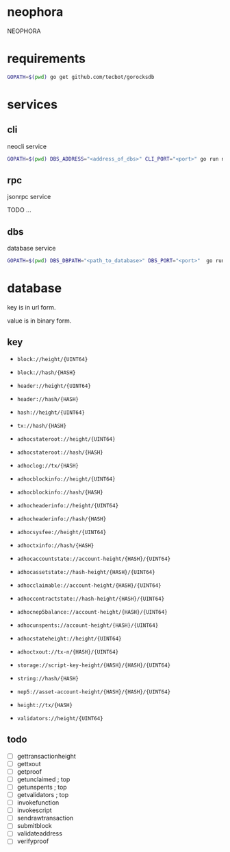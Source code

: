 # neophora

NEOPHORA

# requirements

```sh
GOPATH=$(pwd) go get github.com/tecbot/gorocksdb
```

# services

## cli

neocli service

```sh
GOPATH=$(pwd) DBS_ADDRESS="<address_of_dbs>" CLI_PORT="<port>" go run neophora/app/cli/main
```

## rpc

jsonrpc service

TODO ...

## dbs

database service

```sh
GOPATH=$(pwd) DBS_DBPATH="<path_to_database>" DBS_PORT="<port>"  go run neophora/app/dbs/main
```

# database

key is in url form.

value is in binary form.

## key

- `block://height/{UINT64}`
- `block://hash/{HASH}`
- `header://height/{UINT64}`
- `header://hash/{HASH}`
- `hash://height/{UINT64}`
- `tx://hash/{HASH}`
- `adhocstateroot://height/{UINT64}`
- `adhocstateroot://hash/{HASH}`
- `adhoclog://tx/{HASH}`
- `adhocblockinfo://height/{UINT64}`
- `adhocblockinfo://hash/{HASH}`
- `adhocheaderinfo://height/{UINT64}`
- `adhocheaderinfo://hash/{HASH}`
- `adhocsysfee://height/{UINT64}`
- `adhoctxinfo://hash/{HASH}`

- `adhocaccountstate://account-height/{HASH}/{UINT64}`
- `adhocassetstate://hash-height/{HASH}/{UINT64}`
- `adhocclaimable://account-height/{HASH}/{UINT64}`
- `adhoccontractstate://hash-height/{HASH}/{UINT64}`
- `adhocnep5balance://account-height/{HASH}/{UINT64}`
- `adhocunspents://account-height/{HASH}/{UINT64}`
- `adhocstateheight://height/{UINT64}`
- `adhoctxout://tx-n/{HASH}/{UINT64}`

- `storage://script-key-height/{HASH}/{HASH}/{UINT64}`
- `string://hash/{HASH}`
- `nep5://asset-account-height/{HASH}/{HASH}/{UINT64}`
- `height://tx/{HASH}`
- `validators://height/{UINT64}`

## todo

- [ ] gettransactionheight
- [ ] gettxout
- [ ] getproof
- [ ] getunclaimed ; top
- [ ] getunspents ; top
- [ ] getvalidators ; top
- [ ] invokefunction
- [ ] invokescript
- [ ] sendrawtransaction
- [ ] submitblock
- [ ] validateaddress
- [ ] verifyproof

